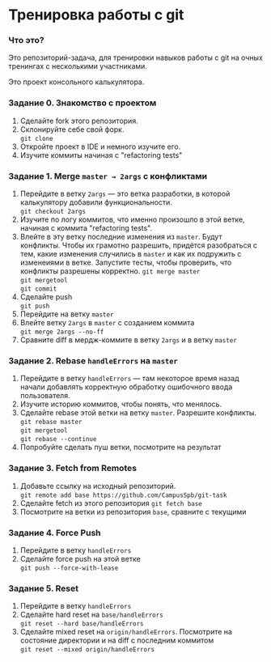# Тренировка работы с git

### Что это?

Это репозиторий-задача, для тренировки навыков работы с git на очных тренингах с несколькими участниками.

Это проект консольного калькулятора.

### Задание 0. Знакомство с проектом

1. Сделайте fork этого репозитория.
2. Склонируйте себе свой форк.  
`git clone`
3. Откройте проект в IDE и немного изучите его.
4. Изучите коммиты начиная с "refactoring tests"

### Задание 1. Merge `master → 2args` с конфликтами

1. Перейдите в ветку `2args` — это ветка разработки, в которой калькулятору добавили функциональности.  
`git checkout 2args`
2. Изучите по логу коммитов, что именно произошло в этой ветке, начиная с коммита "refactoring tests".
3. Влейте в эту ветку последние изменения из `master`. Будут конфликты. 
Чтобы их грамотно разрешить, придётся разобраться с тем, какие изменения случились в `master` 
и как их подружить с изменеиями в ветке. Запустите тесты, чтобы проверить, что конфликты разрешены корректно.
`git merge master`  
`git mergetool`  
`git commit`
4. Сделайте push  
`git push`
5. Перейдите на ветку `master`  
6. Влейте ветку `2args` в `master` с созданием коммита  
`git merge 2args --no-ff`
7. Сравните diff в мердж-коммите в ветку `2args` и в ветку `master`

### Задание 2. Rebase `handleErrors` на `master`

1. Перейдите в ветку `handleErrors` — там некоторое время назад начали добавлять корректную обработку ошибочного ввода пользователя.  
2. Изучите историю коммитов, чтобы понять, что менялось.
3. Сделайте rebase этой ветки на ветку `master`. Разрешите конфликты.  
`git rebase master`  
`git mergetool`  
`git rebase --continue`
4. Попробуйте сделать пуш ветки, посмотрите на результат

### Задание 3. Fetch from Remotes

1. Добавьте ссылку на исходный репозиторий.  
`git remote add base https://github.com/CampusSpb/git-task`
2. Сделайте fetch из этого репозитория
`git fetch base`
3. Посмотрите на ветки из репозитория `base`, сравните с текущими

### Задание 4. Force Push 

1. Перейдите в ветку `handleErrors`
2. Сделайте force push на этой ветке  
`git push --force-with-lease`

### Задание 5. Reset

1. Перейдите в ветку `handleErrors`
2. Сделайте hard reset на `base/handleErrors`  
`git reset --hard base/handleErrors`
3. Сделайте mixed reset на `origin/handleErrors`. Посмотрите на состояние директории и на diff с последним коммитом  
`git reset --mixed origin/handleErrors`